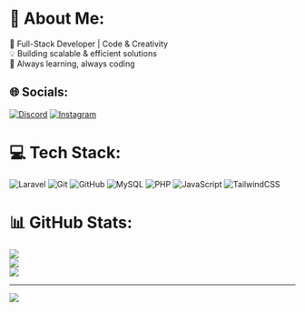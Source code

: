 # 💫 About Me:
🚀 Full-Stack Developer | Code & Creativity  <br>💡 Building scalable & efficient solutions  <br>🔧 Always learning, always coding


## 🌐 Socials:
[![Discord](https://img.shields.io/badge/Discord-%237289DA.svg?logo=discord&logoColor=white)](https://discord.gg/morty5058) [![Instagram](https://img.shields.io/badge/Instagram-%23E4405F.svg?logo=Instagram&logoColor=white)](https://instagram.com/alii._.hn) 

# 💻 Tech Stack:
![Laravel](https://img.shields.io/badge/laravel-%23FF2D20.svg?style=for-the-badge&logo=laravel&logoColor=white) ![Git](https://img.shields.io/badge/git-%23F05033.svg?style=for-the-badge&logo=git&logoColor=white) ![GitHub](https://img.shields.io/badge/github-%23121011.svg?style=for-the-badge&logo=github&logoColor=white) ![MySQL](https://img.shields.io/badge/mysql-4479A1.svg?style=for-the-badge&logo=mysql&logoColor=white) ![PHP](https://img.shields.io/badge/php-%23777BB4.svg?style=for-the-badge&logo=php&logoColor=white) ![JavaScript](https://img.shields.io/badge/javascript-%23323330.svg?style=for-the-badge&logo=javascript&logoColor=%23F7DF1E) ![TailwindCSS](https://img.shields.io/badge/tailwindcss-%2338B2AC.svg?style=for-the-badge&logo=tailwind-css&logoColor=white)
# 📊 GitHub Stats:
![](https://github-readme-stats.vercel.app/api?username=alihaghnegahdar&theme=dark&hide_border=false&include_all_commits=false&count_private=false)<br/>
![](https://github-readme-streak-stats.herokuapp.com/?user=alihaghnegahdar&theme=dark&hide_border=false)<br/>
![](https://github-readme-stats.vercel.app/api/top-langs/?username=alihaghnegahdar&theme=dark&hide_border=false&include_all_commits=false&count_private=false&layout=compact)

---
[![](https://visitcount.itsvg.in/api?id=alihaghnegahdar&icon=0&color=0)](https://visitcount.itsvg.in)

<!-- Proudly created with GPRM ( https://gprm.itsvg.in ) -->

